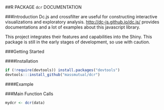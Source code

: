 ##R PACKAGE `dcr` DOCUMENTATION

###Introduction
Dc.js and crossfilter are useful for constructing interactive visualizations and exploratory analysis. <http://dc-js.github.io/dc.js/> provides documentations and a lot of examples about this javascript library.

This project integrates their features and capabilities into the Shiny. This package is still in the early stages of development, so use with caution.

###Getting Started

####Installation
```r
if (!require(devtools)) install.packages("devtools")
devtools:::install_github("massmutual/dcr")
```

####Example

###Main Function Calls
```r
mydcr <- dcr(data)
```
